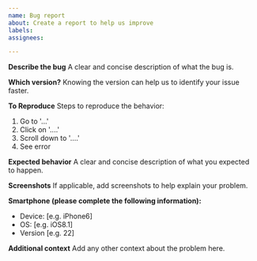 ```yaml
---
name: Bug report
about: Create a report to help us improve
labels: 
assignees: 

---
```


**Describe the bug**
A clear and concise description of what the bug is.

**Which version?**
Knowing the version can help us to identify your issue faster.

**To Reproduce**
Steps to reproduce the behavior:
1. Go to '...'
2. Click on '....'
3. Scroll down to '....'
4. See error

**Expected behavior**
A clear and concise description of what you expected to happen.

**Screenshots**
If applicable, add screenshots to help explain your problem.

**Smartphone (please complete the following information):**
 - Device: [e.g. iPhone6]
 - OS: [e.g. iOS8.1]
 - Version [e.g. 22]

**Additional context**
Add any other context about the problem here.
